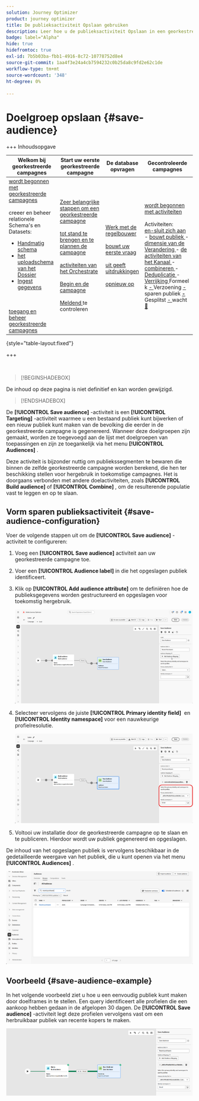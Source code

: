 ```yaml
---
solution: Journey Optimizer
product: journey optimizer
title: De publieksactiviteit Opslaan gebruiken
description: Leer hoe u de publieksactiviteit Opslaan in een georkestreerde campagne gebruikt
badge: label="Alpha"
hide: true
hidefromtoc: true
exl-id: 7b5b03ba-fbb1-4916-8c72-10778752d8e4
source-git-commit: 1aa4f3e24a4cb7594232c0b25da8c9fd2e62c1de
workflow-type: tm+mt
source-wordcount: '348'
ht-degree: 0%

---
```


# Doelgroep opslaan {#save-audience}

+++ Inhoudsopgave

| Welkom bij georkestreerde campagnes | Start uw eerste georkestreerde campagne | De database opvragen | Gecontroleerde campagnes |
|---|---|---|---|
| [ wordt begonnen met georkestreerde campagnes ](gs-orchestrated-campaigns.md)<br/><br/> creeer en beheer relationele Schema&#39;s en Datasets:</br> <ul><li>[ Handmatig schema ](manual-schema.md)</li><li>[ het uploadschema van het Dossier ](file-upload-schema.md)</li><li>[ Ingest gegevens ](ingest-data.md)</li></ul><br/><br/>[ toegang en beheer georkestreerde campagnes ](../access-manage-orchestrated-campaigns.md) | [ Zeer belangrijke stappen om een georkestreerde campagne ](../gs-campaign-creation.md)<br/><br/>[ tot stand te brengen en te plannen de campagne ](../create-orchestrated-campaign.md)<br/><br/>[ activiteiten van het Orchestrate ](../orchestrate-activities.md)<br/><br/>[ Begin en de campagne ](../start-monitor-campaigns.md)<br/><br/>[ Meldend ](../reporting-campaigns.md) te controleren | [ Werk met de regelbouwer ](../orchestrated-rule-builder.md)<br/><br/>[ bouwt uw eerste vraag ](../build-query.md)<br/><br/>[ uit geeft uitdrukkingen ](../edit-expressions.md)<br/><br/>[ opnieuw op ](../retarget.md) | [ wordt begonnen met activiteiten ](about-activities.md)<br/><br/> Activiteiten:<br/>[ en-sluit zich aan ](and-join.md) - [ bouwt publiek ](build-audience.md) - [ dimensie van de Verandering ](change-dimension.md) - [ de activiteiten van het Kanaal ](channels.md) - [ combineren ](combine.md) - [ Deduplicatie ](deduplication.md) - [ Verrijking ](enrichment.md) Formeel k [ - ](fork.md) Verzoening [ - ](reconciliation.md) sparen publiek <b>[ - ](save-audience.md)</b> Gesplitst [ - ](split.md) wacht [&#128279;](wait.md) |

{style="table-layout:fixed"}

+++

<br/>

>[!BEGINSHADEBOX]

De inhoud op deze pagina is niet definitief en kan worden gewijzigd.

>[!ENDSHADEBOX]

De **[!UICONTROL Save audience]** -activiteit is een **[!UICONTROL Targeting]** -activiteit waarmee u een bestaand publiek kunt bijwerken of een nieuw publiek kunt maken van de bevolking die eerder in de georkestreerde campagne is gegenereerd. Wanneer deze doelgroepen zijn gemaakt, worden ze toegevoegd aan de lijst met doelgroepen van toepassingen en zijn ze toegankelijk via het menu **[!UICONTROL Audiences]** .

Deze activiteit is bijzonder nuttig om publiekssegmenten te bewaren die binnen de zelfde georkestreerde campagne worden berekend, die hen ter beschikking stellen voor hergebruik in toekomstige campagnes. Het is doorgaans verbonden met andere doelactiviteiten, zoals **[!UICONTROL Build audience]** of **[!UICONTROL Combine]** , om de resulterende populatie vast te leggen en op te slaan.

## Vorm sparen publieksactiviteit {#save-audience-configuration}

Voer de volgende stappen uit om de **[!UICONTROL Save audience]** -activiteit te configureren:

1. Voeg een **[!UICONTROL Save audience]** activiteit aan uw georkestreerde campagne toe.

1. Voer een **[!UICONTROL Audience label]** in die het opgeslagen publiek identificeert.

1. Klik op **[!UICONTROL Add audience attribute]** om te definiëren hoe de publieksgegevens worden gestructureerd en opgeslagen voor toekomstig hergebruik.

   ![](../assets/save-audience-1.png)

1. Selecteer vervolgens de juiste **[!UICONTROL Primary identity field]** &#x200B; en **[!UICONTROL Identity namespace]** voor een nauwkeurige profielresolutie.

   ![](../assets/save-audience-2.png)

1. Voltooi uw installatie door de georkestreerde campagne op te slaan en te publiceren. Hierdoor wordt uw publiek gegenereerd en opgeslagen.

De inhoud van het opgeslagen publiek is vervolgens beschikbaar in de gedetailleerde weergave van het publiek, die u kunt openen via het menu **[!UICONTROL Audiences]** .

![](../assets/save-audience-3.png)

## Voorbeeld {#save-audience-example}

In het volgende voorbeeld ziet u hoe u een eenvoudig publiek kunt maken door doelframes in te stellen. Een query identificeert alle profielen die een aankoop hebben gedaan in de afgelopen 30 dagen. De **[!UICONTROL Save audience]** -activiteit legt deze profielen vervolgens vast om een herbruikbaar publiek van recente kopers te maken.

![](../assets/save-audience-4.png)
